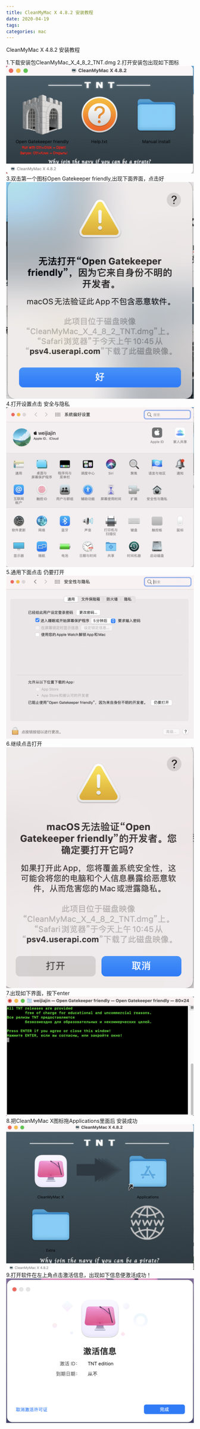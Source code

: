 ```yaml
---
title: CleanMyMac X 4.8.2 安装教程
date: 2020-04-19 
tags:
categories: mac
---
```

CleanMyMac X 4.8.2 安装教程

1.下载安装包CleanMyMac_X_4_8_2_TNT.dmg
2.打开安装包出现如下图标
![打开安装包出现如下图标](/images/文章图片/CleanMyMac_X_4.8.2_安装教程/1.png)
3.双击第一个图标Open Gatekeeper friendly,出现下面界面，点击好
![双击第一个图标Open Gatekeeper friendly,出现下面界面，点击好](/images/文章图片/CleanMyMac_X_4.8.2_安装教程/2.png)
4.打开设置点击 安全与隐私
![打开设置点击 安全与隐私](/images/文章图片/CleanMyMac_X_4.8.2_安装教程/3.png)
5.通用下面点击 仍要打开
![通用下面点击 仍要打开](/images/文章图片/CleanMyMac_X_4.8.2_安装教程/4.png)
6.继续点击打开
![继续点击打开](/images/文章图片/CleanMyMac_X_4.8.2_安装教程/5.png)
7.出现如下界面，按下enter
![出现如下界面，按下enter](/images/文章图片/CleanMyMac_X_4.8.2_安装教程/6.png)
8.把CleanMyMac X图标拖Applications里面后 安装成功
![把CleanMyMac X图标拖Applications里面后](/images/文章图片/CleanMyMac_X_4.8.2_安装教程/7.png)
9.打开软件在左上角点击激活信息，出现如下信息便激活成功！
![打开软件在左上角点击激活信息](/images/文章图片/CleanMyMac_X_4.8.2_安装教程/8.png)
